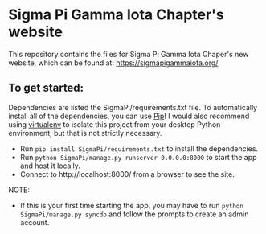 # Sigma Pi Gamma Iota Chapter's website

This repository contains the files for Sigma Pi Gamma Iota Chaper's new website, which can be found at: https://sigmapigammaiota.org/

## To get started:

Dependencies are listed the SigmaPi/requirements.txt file. To automatically install all of the dependencies, you can use [Pip](http://www.pip-installer.org/en/latest/index.html)! I would also recommend using [virtualenv](http://docs.python-guide.org/en/latest/dev/virtualenvs/) to isolate this project from your desktop Python environment, but that is not strictly necessary.

* Run `pip install SigmaPi/requirements.txt` to install the dependencies.
* Run `python SigmaPi/manage.py runserver 0.0.0.0:8000` to start the app and host it locally.
* Connect to http://localhost:8000/ from a browser to see the site.

NOTE:
* If this is your first time starting the app, you may have to run `python SigmaPi/manage.py syncdb` and follow the prompts to create an admin account.
